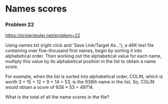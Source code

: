 # Names scores

### Problem 22

https://projecteuler.net/problem=22

Using names.txt (right click and 'Save Link/Target As...'), a 46K text
file containing over five-thousand first names, begin by sorting it
into alphabetical order. Then working out the alphabetical value for
each name, multiply this value by its alphabetical position in the list
to obtain a name score.

For example, when the list is sorted into alphabetical order, COLIN,
which is worth 3 + 15 + 12 + 9 + 14 = 53, is the 938th name in the list.
So, COLIN would obtain a score of 938 × 53 = 49714.

What is the total of all the name scores in the file?
